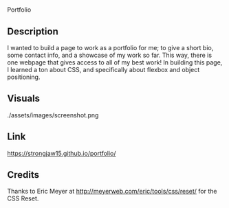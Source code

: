 # <Your-Project-Title>
Portfolio

## Description

I wanted to build a page to work as a portfolio for me; to give a short bio, some contact info, and a showcase of my work so far. This way, there is one webpage that gives access to all of my best work! In building this page, I learned a ton about CSS, and specifically about flexbox and object positioning.

## Visuals

./assets/images/screenshot.png

## Link

https://strongjaw15.github.io/portfolio/

## Credits

Thanks to Eric Meyer at http://meyerweb.com/eric/tools/css/reset/ for the CSS Reset.